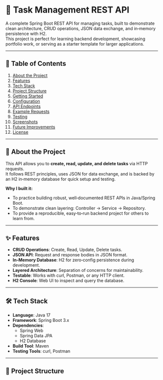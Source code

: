 # 📝 Task Management REST API

A complete Spring Boot REST API for managing tasks, built to demonstrate clean architecture, CRUD operations, JSON data exchange, and in‑memory persistence with H2.  
This project is perfect for learning backend development, showcasing portfolio work, or serving as a starter template for larger applications.

---

## 📖 Table of Contents
1. [About the Project](#about-the-project)
2. [Features](#features)
3. [Tech Stack](#tech-stack)
4. [Project Structure](#project-structure)
5. [Getting Started](#getting-started)
6. [Configuration](#configuration)
7. [API Endpoints](#api-endpoints)
8. [Example Requests](#example-requests)
9. [Testing](#testing)
10. [Screenshots](#screenshots)
11. [Future Improvements](#future-improvements)
12. [License](#license)

---

## 📌 About the Project

This API allows you to **create, read, update, and delete tasks** via HTTP requests.  
It follows REST principles, uses JSON for data exchange, and is backed by an H2 in‑memory database for quick setup and testing.

**Why I built it:**
- To practice building robust, well‑documented REST APIs in Java/Spring Boot.
- To demonstrate clean layering: Controller → Service → Repository.
- To provide a reproducible, easy‑to‑run backend project for others to learn from.

---

## ✨ Features

- **CRUD Operations**: Create, Read, Update, Delete tasks.
- **JSON API**: Request and response bodies in JSON format.
- **In‑Memory Database**: H2 for zero‑config persistence during development.
- **Layered Architecture**: Separation of concerns for maintainability.
- **Testable**: Works with curl, Postman, or any HTTP client.
- **H2 Console**: Web UI to inspect and query the database.

---

## 🛠 Tech Stack

- **Language**: Java 17
- **Framework**: Spring Boot 3.x
- **Dependencies**:
  - Spring Web
  - Spring Data JPA
  - H2 Database
- **Build Tool**: Maven
- **Testing Tools**: curl, Postman

---

## 📂 Project Structure
